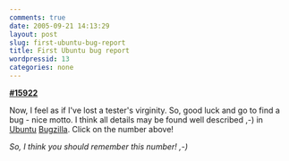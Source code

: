 ```yaml
---
comments: true
date: 2005-09-21 14:13:29
layout: post
slug: first-ubuntu-bug-report
title: First Ubuntu bug report
wordpressid: 13
categories: none
---
```



[**#15922**](https://bugzilla.ubuntu.com/show_bug.cgi?id=15922)







Now, I feel as if I've lost a tester's virginity. So, good luck and go to find a bug - nice motto. I think all details may be found well described ,-) in [Ubuntu](http://www.ubuntu.com/) [Bugzilla](https://bugzilla.ubuntu.com). Click on the number above!







_So, I think you should remember this number! ,-)_

